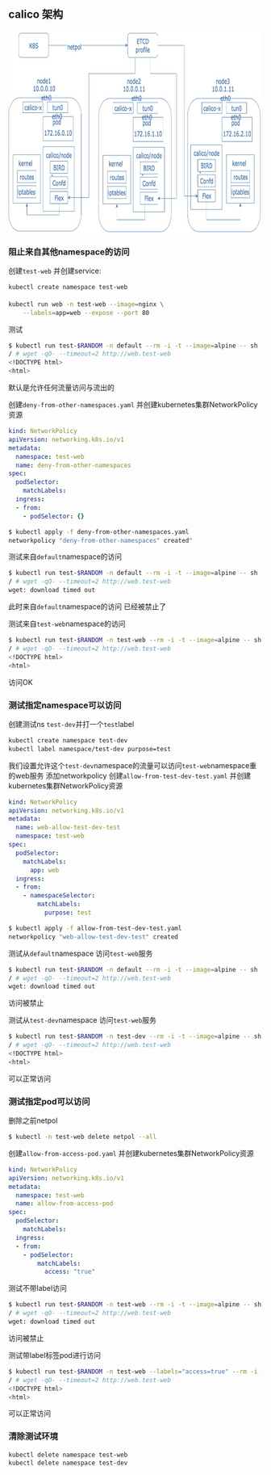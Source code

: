 ## calico 架构

<img src="./calico.jpg" width="500" height="400">






### 阻止来自其他namespace的访问

创建`test-web` 并创建service:

```sh
kubectl create namespace test-web

kubectl run web -n test-web --image=nginx \
    --labels=app=web --expose --port 80
```

测试

```sh
$ kubectl run test-$RANDOM -n default --rm -i -t --image=alpine -- sh
/ # wget -qO- --timeout=2 http://web.test-web
<!DOCTYPE html>
<html>
```

默认是允许任何流量访问与流出的


创建`deny-from-other-namespaces.yaml` 并创建kubernetes集群NetworkPolicy资源

```yaml
kind: NetworkPolicy
apiVersion: networking.k8s.io/v1
metadata:
  namespace: test-web
  name: deny-from-other-namespaces
spec:
  podSelector:
    matchLabels:
  ingress:
  - from:
    - podSelector: {}
```

```sh
$ kubectl apply -f deny-from-other-namespaces.yaml
networkpolicy "deny-from-other-namespaces" created"
```




测试来自`default`namespace的访问

```sh
$ kubectl run test-$RANDOM -n default --rm -i -t --image=alpine -- sh
/ # wget -qO- --timeout=2 http://web.test-web
wget: download timed out
```

此时来自`default`namespace的访问 已经被禁止了


测试来自`test-web`namespace的访问

```sh
$ kubectl run test-$RANDOM -n test-web --rm -i -t --image=alpine -- sh
/ # wget -qO- --timeout=2 http://web.test-web
<!DOCTYPE html>
<html>
```

访问OK



### 测试指定namespace可以访问

创建测试ns `test-dev`并打一个`test`label
```sh
kubectl create namespace test-dev
kubectl label namespace/test-dev purpose=test
```

我们设置允许这个`test-dev`namespace的流量可以访问`test-web`namespace重的web服务
添加networkpolicy
创建`allow-from-test-dev-test.yaml` 并创建kubernetes集群NetworkPolicy资源

```yaml
kind: NetworkPolicy
apiVersion: networking.k8s.io/v1
metadata:
  name: web-allow-test-dev-test
  namespace: test-web
spec:
  podSelector:
    matchLabels:
      app: web
  ingress:
  - from:
    - namespaceSelector:
        matchLabels:
          purpose: test
```
```sh
$ kubectl apply -f allow-from-test-dev-test.yaml
networkpolicy "web-allow-test-dev-test" created
```


测试从`default`namespace 访问`test-web`服务



```sh
$ kubectl run test-$RANDOM -n default --rm -i -t --image=alpine -- sh
/ # wget -qO- --timeout=2 http://web.test-web
wget: download timed out
```
访问被禁止


测试从`test-dev`namespace 访问`test-web`服务
```sh
$ kubectl run test-$RANDOM -n test-dev --rm -i -t --image=alpine -- sh
/ # wget -qO- --timeout=2 http://web.test-web
<!DOCTYPE html>
<html>
```

可以正常访问






### 测试指定pod可以访问

删除之前netpol
```sh
$ kubectl -n test-web delete netpol --all

```


创建`allow-from-access-pod.yaml` 并创建kubernetes集群NetworkPolicy资源

```yaml
kind: NetworkPolicy
apiVersion: networking.k8s.io/v1
metadata:
  namespace: test-web
  name: allow-from-access-pod
spec:
  podSelector:
    matchLabels:
  ingress:
  - from:
    - podSelector:
        matchLabels:
          access: "true"
```

测试不带label访问


```sh
$ kubectl run test-$RANDOM -n test-web --rm -i -t --image=alpine -- sh
/ # wget -qO- --timeout=2 http://web.test-web
wget: download timed out
```
访问被禁止


测试带label标签pod进行访问
```sh
$ kubectl run test-$RANDOM -n test-web --labels="access=true" --rm -i -t --image=alpine -- sh
/ # wget -qO- --timeout=2 http://web.test-web
<!DOCTYPE html>
<html>
```

可以正常访问



### 清除测试环境
    kubectl delete namespace test-web
    kubectl delete namespace test-dev
